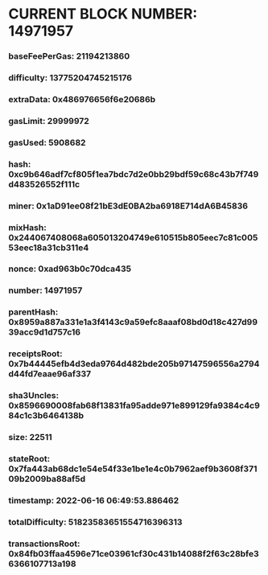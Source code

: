 # CURRENT BLOCK NUMBER: 14971957

### baseFeePerGas: 21194213860
### difficulty: 13775204745215176
### extraData: 0x486976656f6e20686b
### gasLimit: 29999972
### gasUsed: 5908682
### hash: 0xc9b646adf7cf805f1ea7bdc7d2e0bb29bdf59c68c43b7f749d483526552f111c
### miner: 0x1aD91ee08f21bE3dE0BA2ba6918E714dA6B45836
### mixHash: 0x244067408068a605013204749e610515b805eec7c81c00553eec18a31cb311e4
### nonce: 0xad963b0c70dca435
### number: 14971957
### parentHash: 0x8959a887a331e1a3f4143c9a59efc8aaaf08bd0d18c427d9939acc9d1d757c16
### receiptsRoot: 0x7b44445efb4d3eda9764d482bde205b97147596556a2794d44fd7eaae96af337
### sha3Uncles: 0x8596690008fab68f13831fa95adde971e899129fa9384c4c984c1c3b6464138b
### size: 22511
### stateRoot: 0x7fa443ab68dc1e54e54f33e1be1e4c0b7962aef9b3608f37109b2009ba88af5d
### timestamp: 2022-06-16 06:49:53.886462
### totalDifficulty: 51823583651554716396313
### transactionsRoot: 0x84fb03ffaa4596e71ce03961cf30c431b14088f2f63c28bfe36366107713a198
